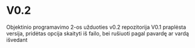 # V0.2
Objektinio programavimo 2-os užduoties v0.2 repozitorija
V0.1 praplėsta versija, pridėtas opcija skaityti iš failo, bei rušiuoti pagal pavardę ar vardą išvedant
